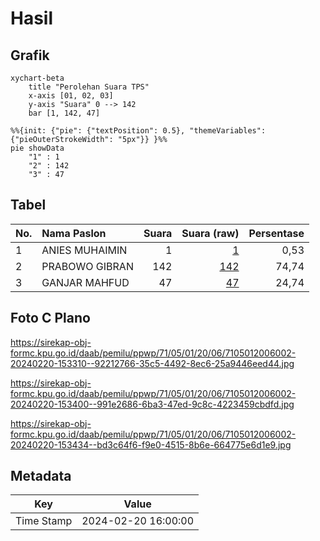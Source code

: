 # Hasil

## Grafik

```mermaid
xychart-beta
    title "Perolehan Suara TPS"
    x-axis [01, 02, 03]
    y-axis "Suara" 0 --> 142
    bar [1, 142, 47]
```

```mermaid
%%{init: {"pie": {"textPosition": 0.5}, "themeVariables": {"pieOuterStrokeWidth": "5px"}} }%%
pie showData
    "1" : 1
    "2" : 142
    "3" : 47
```

## Tabel

| No. | Nama Paslon    | Suara | Suara (raw) | Persentase |
|:--- |:-------------- | -----:| -----------:| ----------:|
| 1   | ANIES MUHAIMIN | 1     | [1][p-1]    | 0,53       |
| 2   | PRABOWO GIBRAN | 142   | [142][p-2]  | 74,74      |
| 3   | GANJAR MAHFUD  | 47    | [47][p-3]   | 24,74      |


[p-1]: https://github.com/gigit-pemilu/pemilu-2024-71-sulawesi-utara/blob/main/pilpres/hitung-suara/sub/71-sulawesi-utara/sub/05-minahasa-selatan/sub/01-modoinding/sub/2006-makaaruyen/sub/002-tps/sub/paslon-1.txt
[p-2]: https://github.com/gigit-pemilu/pemilu-2024-71-sulawesi-utara/blob/main/pilpres/hitung-suara/sub/71-sulawesi-utara/sub/05-minahasa-selatan/sub/01-modoinding/sub/2006-makaaruyen/sub/002-tps/sub/paslon-2.txt
[p-3]: https://github.com/gigit-pemilu/pemilu-2024-71-sulawesi-utara/blob/main/pilpres/hitung-suara/sub/71-sulawesi-utara/sub/05-minahasa-selatan/sub/01-modoinding/sub/2006-makaaruyen/sub/002-tps/sub/paslon-3.txt

## Foto C Plano

https://sirekap-obj-formc.kpu.go.id/daab/pemilu/ppwp/71/05/01/20/06/7105012006002-20240220-153310--92212766-35c5-4492-8ec6-25a9446eed44.jpg

https://sirekap-obj-formc.kpu.go.id/daab/pemilu/ppwp/71/05/01/20/06/7105012006002-20240220-153400--991e2686-6ba3-47ed-9c8c-4223459cbdfd.jpg

https://sirekap-obj-formc.kpu.go.id/daab/pemilu/ppwp/71/05/01/20/06/7105012006002-20240220-153434--bd3c64f6-f9e0-4515-8b6e-664775e6d1e9.jpg


## Metadata

| Key        | Value               |
| ---------- | ------------------- |
| Time Stamp | 2024-02-20 16:00:00 |



